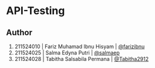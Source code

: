 # API-Testing

## Author
1. 211524010 | Fariz Muhamad Ibnu Hisyam | [@farizibnu](https://github.com/farizibnu)
2. 211524025 | Salma Edyna Putri | [@salmaep](https://github.com/salmaep)
3. 211524028 | Tabitha Salsabila Permana | [@Tabitha2912](https://github.com/Tabitha2912)
